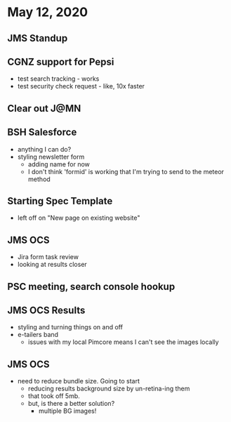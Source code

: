 # May 12, 2020

## JMS Standup

## CGNZ support for Pepsi
- test search tracking - works
- test security check request - like, 10x faster

## Clear out J@MN

## BSH Salesforce
- anything I can do?
- styling newsletter form
  - adding name for now
  - I don't think 'formid' is working that I'm trying to send to the meteor method

## Starting Spec Template
- left off on "New page on existing website"
  
## JMS OCS
- Jira form task review
- looking at results closer

## PSC meeting, search console hookup

## JMS OCS Results
- styling and turning things on and off
- e-tailers band
  - issues with my local Pimcore means I can't see the images locally

## JMS OCS
- need to reduce bundle size. Going to start 
  - reducing results background size by un-retina-ing them
  - that took off 5mb.
  - but, is there a better solution?
    - multiple BG images!